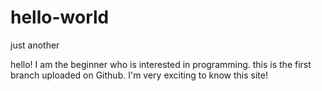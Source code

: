 # hello-world
just another 

hello! I am the beginner who is interested in programming.
this is the first branch uploaded on Github. 
I'm very exciting to know this site!
